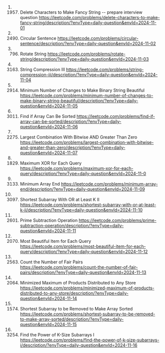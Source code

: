 1. 1957. Delete Characters to Make Fancy String -- prepare interview question
https://leetcode.com/problems/delete-characters-to-make-fancy-string/description/?envType=daily-question&envId=2024-11-01
2. 2490. Circular Sentence
https://leetcode.com/problems/circular-sentence/description/?envType=daily-question&envId=2024-11-02
3. 796. Rotate String
https://leetcode.com/problems/rotate-string/description/?envType=daily-question&envId=2024-11-03
4. 3163. String Compression III
https://leetcode.com/problems/string-compression-iii/description/?envType=daily-question&envId=2024-11-04
5. 2914. Minimum Number of Changes to Make Binary String Beautiful
https://leetcode.com/problems/minimum-number-of-changes-to-make-binary-string-beautiful/description/?envType=daily-question&envId=2024-11-05
6. 3011. Find if Array Can Be Sorted
https://leetcode.com/problems/find-if-array-can-be-sorted/description/?envType=daily-question&envId=2024-11-06
7. 2275. Largest Combination With Bitwise AND Greater Than Zero
https://leetcode.com/problems/largest-combination-with-bitwise-and-greater-than-zero/description/?envType=daily-question&envId=2024-11-07
8. 1829. Maximum XOR for Each Query
https://leetcode.com/problems/maximum-xor-for-each-query/description/?envType=daily-question&envId=2024-11-0
9. 3133. Minimum Array End
https://leetcode.com/problems/minimum-array-end/description/?envType=daily-question&envId=2024-11-09
10. 3097. Shortest Subarray With OR at Least K II
https://leetcode.com/problems/shortest-subarray-with-or-at-least-k-ii/description/?envType=daily-question&envId=2024-11-10
11. 2601. Prime Subtraction Operation
https://leetcode.com/problems/prime-subtraction-operation/description/?envType=daily-question&envId=2024-11-11
12. 2070. Most Beautiful Item for Each Query
https://leetcode.com/problems/most-beautiful-item-for-each-query/description/?envType=daily-question&envId=2024-11-12
13. 2563. Count the Number of Fair Pairs
https://leetcode.com/problems/count-the-number-of-fair-pairs/description/?envType=daily-question&envId=2024-11-13
14. 2064. Minimized Maximum of Products Distributed to Any Store
https://leetcode.com/problems/minimized-maximum-of-products-distributed-to-any-store/description/?envType=daily-question&envId=2024-11-14
15. 1574. Shortest Subarray to be Removed to Make Array Sorted
https://leetcode.com/problems/shortest-subarray-to-be-removed-to-make-array-sorted/description/?envType=daily-question&envId=2024-11-15
16. 3254. Find the Power of K-Size Subarrays I
https://leetcode.com/problems/find-the-power-of-k-size-subarrays-i/description/?envType=daily-question&envId=2024-11-16
